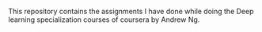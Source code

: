 This repository contains the assignments I have done while doing the Deep learning specialization courses of coursera by Andrew Ng.
